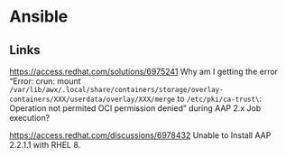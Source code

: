 # Ansible



## Links

https://access.redhat.com/solutions/6975241
Why am I getting the error “Error: crun: mount `/var/lib/awx/.local/share/containers/storage/overlay-containers/XXX/userdata/overlay/XXX/merge` to `/etc/pki/ca-trust\`: Operation not permited OCI permission denied” during AAP 2.x Job execution?

https://access.redhat.com/discussions/6978432
Unable to Install AAP 2.2.1.1 with RHEL 8.
